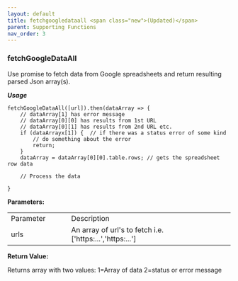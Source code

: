 ```yaml
---
layout: default
title: fetchgoogledataall <span class="new">(Updated)</span>
parent: Supporting Functions
nav_order: 3
---
```


### fetchGoogleDataAll

Use promise to fetch data from Google spreadsheets and return resulting parsed Json array(s). 

***Usage***

```
fetchGoogleDataAll([url]).then(dataArray => {
	// dataArray[1] has error message
	// dataArray[0][0] has results from 1st URL
	// dataArray[0][1] has results from 2nd URL etc.
	if (dataArrayx[1]) {  // if there was a status error of some kind
		// do something about the error
		return; 
	}
	dataArray = dataArray[0][0].table.rows; // gets the spreadsheet row data

	// Process the data

}
```

**Parameters:**

<table class="ws-table-all notranslate"> 
  <tbody>
    <tr class="tableTop">
     <td style="width:120px">Parameter</td>
     <td>Description</td>
    </tr>
    <tr>
      <td>urls</td>
      <td>An array of url's to fetch i.e. ['https:...','https:...']</td>
    </tr>
  </tbody>
</table>

**Return Value:**

Returns array with two values:
1=Array of data
2=status or error message
